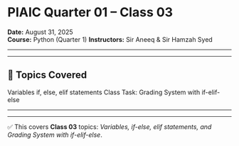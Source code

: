 # PIAIC Quarter 01 – Class 03

**Date:** August 31, 2025  
**Course:** Python (Quarter 1)
**Instructors:** Sir Aneeq & Sir Hamzah Syed  

----------------------
----------------------

## 📌 Topics Covered
Variables 
if, else, elif statements
Class Task: Grading System with if-elif-else

-------------
-------------

✅ This covers  **Class 03**  topics: *Variables, if-else, elif statements, and Grading System with if-elif-else*.  

